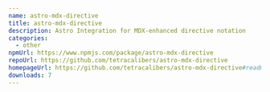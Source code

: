 ```yaml
---
name: astro-mdx-directive
title: astro-mdx-directive
description: Astro Integration for MDX-enhanced directive notation
categories:
  - other
npmUrl: https://www.npmjs.com/package/astro-mdx-directive
repoUrl: https://github.com/tetracalibers/astro-mdx-directive
homepageUrl: https://github.com/tetracalibers/astro-mdx-directive#readme
downloads: 7
---
```

